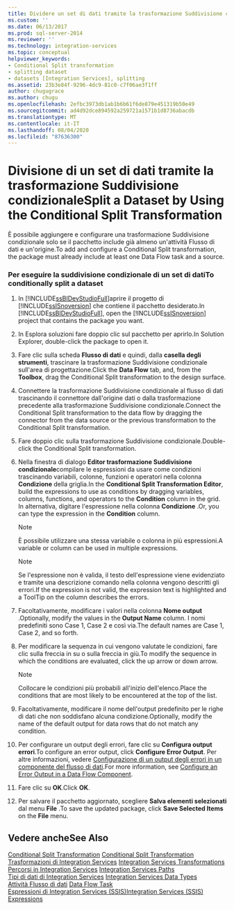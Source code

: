 ```yaml
---
title: Dividere un set di dati tramite la trasformazione Suddivisione condizionale | Microsoft Docs
ms.custom: ''
ms.date: 06/13/2017
ms.prod: sql-server-2014
ms.reviewer: ''
ms.technology: integration-services
ms.topic: conceptual
helpviewer_keywords:
- Conditional Split transformation
- splitting dataset
- datasets [Integration Services], splitting
ms.assetid: 23b3e84f-9296-4dc9-81c0-c7f06ae3f1ff
author: chugugrace
ms.author: chugu
ms.openlocfilehash: 2efbc3973db1ab1b6b61f6de879e451319b50e49
ms.sourcegitcommit: ad4d92dce894592a259721a1571b1d8736abacdb
ms.translationtype: MT
ms.contentlocale: it-IT
ms.lasthandoff: 08/04/2020
ms.locfileid: "87636300"
---
```

# <a name="split-a-dataset-by-using-the-conditional-split-transformation"></a><span data-ttu-id="7145e-102">Divisione di un set di dati tramite la trasformazione Suddivisione condizionale</span><span class="sxs-lookup"><span data-stu-id="7145e-102">Split a Dataset by Using the Conditional Split Transformation</span></span>
  <span data-ttu-id="7145e-103">È possibile aggiungere e configurare una trasformazione Suddivisione condizionale solo se il pacchetto include già almeno un'attività Flusso di dati e un'origine.</span><span class="sxs-lookup"><span data-stu-id="7145e-103">To add and configure a Conditional Split transformation, the package must already include at least one Data Flow task and a source.</span></span>  
  
### <a name="to-conditionally-split-a-dataset"></a><span data-ttu-id="7145e-104">Per eseguire la suddivisione condizionale di un set di dati</span><span class="sxs-lookup"><span data-stu-id="7145e-104">To conditionally split a dataset</span></span>  
  
1.  <span data-ttu-id="7145e-105">In [!INCLUDE[ssBIDevStudioFull](../../../includes/ssbidevstudiofull-md.md)]aprire il progetto di [!INCLUDE[ssISnoversion](../../../includes/ssisnoversion-md.md)] che contiene il pacchetto desiderato.</span><span class="sxs-lookup"><span data-stu-id="7145e-105">In [!INCLUDE[ssBIDevStudioFull](../../../includes/ssbidevstudiofull-md.md)], open the [!INCLUDE[ssISnoversion](../../../includes/ssisnoversion-md.md)] project that contains the package you want.</span></span>  
  
2.  <span data-ttu-id="7145e-106">In Esplora soluzioni fare doppio clic sul pacchetto per aprirlo.</span><span class="sxs-lookup"><span data-stu-id="7145e-106">In Solution Explorer, double-click the package to open it.</span></span>  
  
3.  <span data-ttu-id="7145e-107">Fare clic sulla scheda **Flusso di dati** e quindi, dalla **casella degli strumenti**, trascinare la trasformazione Suddivisione condizionale sull'area di progettazione.</span><span class="sxs-lookup"><span data-stu-id="7145e-107">Click the **Data Flow** tab, and, from the **Toolbox**, drag the Conditional Split transformation to the design surface.</span></span>  
  
4.  <span data-ttu-id="7145e-108">Connettere la trasformazione Suddivisione condizionale al flusso di dati trascinando il connettore dall'origine dati o dalla trasformazione precedente alla trasformazione Suddivisione condizionale.</span><span class="sxs-lookup"><span data-stu-id="7145e-108">Connect the Conditional Split transformation to the data flow by dragging the connector from the data source or the previous transformation to the Conditional Split transformation.</span></span>  
  
5.  <span data-ttu-id="7145e-109">Fare doppio clic sulla trasformazione Suddivisione condizionale.</span><span class="sxs-lookup"><span data-stu-id="7145e-109">Double-click the Conditional Split transformation.</span></span>  
  
6.  <span data-ttu-id="7145e-110">Nella finestra di dialogo **Editor trasformazione Suddivisione condizionale**compilare le espressioni da usare come condizioni trascinando variabili, colonne, funzioni e operatori nella colonna **Condizione** della griglia.</span><span class="sxs-lookup"><span data-stu-id="7145e-110">In the **Conditional Split Transformation Editor**, build the expressions to use as conditions by dragging variables, columns, functions, and operators to the **Condition** column in the grid.</span></span> <span data-ttu-id="7145e-111">In alternativa, digitare l'espressione nella colonna **Condizione** .</span><span class="sxs-lookup"><span data-stu-id="7145e-111">Or, you can type the expression in the **Condition** column.</span></span>  
  
    > [!NOTE]  
    >  <span data-ttu-id="7145e-112">È possibile utilizzare una stessa variabile o colonna in più espressioni.</span><span class="sxs-lookup"><span data-stu-id="7145e-112">A variable or column can be used in multiple expressions.</span></span>  
  
    > [!NOTE]  
    >  <span data-ttu-id="7145e-113">Se l'espressione non è valida, il testo dell'espressione viene evidenziato e tramite una descrizione comando nella colonna vengono descritti gli errori.</span><span class="sxs-lookup"><span data-stu-id="7145e-113">If the expression is not valid, the expression text is highlighted and a ToolTip on the column describes the errors.</span></span>  
  
7.  <span data-ttu-id="7145e-114">Facoltativamente, modificare i valori nella colonna **Nome output** .</span><span class="sxs-lookup"><span data-stu-id="7145e-114">Optionally, modify the values in the **Output Name** column.</span></span> <span data-ttu-id="7145e-115">I nomi predefiniti sono Case 1, Case 2 e così via.</span><span class="sxs-lookup"><span data-stu-id="7145e-115">The default names are Case 1, Case 2, and so forth.</span></span>  
  
8.  <span data-ttu-id="7145e-116">Per modificare la sequenza in cui vengono valutate le condizioni, fare clic sulla freccia in su o sulla freccia in giù.</span><span class="sxs-lookup"><span data-stu-id="7145e-116">To modify the sequence in which the conditions are evaluated, click the up arrow or down arrow.</span></span>  
  
    > [!NOTE]  
    >  <span data-ttu-id="7145e-117">Collocare le condizioni più probabili all'inizio dell'elenco.</span><span class="sxs-lookup"><span data-stu-id="7145e-117">Place the conditions that are most likely to be encountered at the top of the list.</span></span>  
  
9. <span data-ttu-id="7145e-118">Facoltativamente, modificare il nome dell'output predefinito per le righe di dati che non soddisfano alcuna condizione.</span><span class="sxs-lookup"><span data-stu-id="7145e-118">Optionally, modify the name of the default output for data rows that do not match any condition.</span></span>  
  
10. <span data-ttu-id="7145e-119">Per configurare un output degli errori, fare clic su **Configura output errori**.</span><span class="sxs-lookup"><span data-stu-id="7145e-119">To configure an error output, click **Configure Error Output**.</span></span> <span data-ttu-id="7145e-120">Per altre informazioni, vedere [Configurazione di un output degli errori in un componente del flusso di dati](../../configure-an-error-output-in-a-data-flow-component.md).</span><span class="sxs-lookup"><span data-stu-id="7145e-120">For more information, see [Configure an Error Output in a Data Flow Component](../../configure-an-error-output-in-a-data-flow-component.md).</span></span>  
  
11. <span data-ttu-id="7145e-121">Fare clic su **OK**.</span><span class="sxs-lookup"><span data-stu-id="7145e-121">Click **OK**.</span></span>  
  
12. <span data-ttu-id="7145e-122">Per salvare il pacchetto aggiornato, scegliere **Salva elementi selezionati** dal menu **File** .</span><span class="sxs-lookup"><span data-stu-id="7145e-122">To save the updated package, click **Save Selected Items** on the **File** menu.</span></span>  
  
## <a name="see-also"></a><span data-ttu-id="7145e-123">Vedere anche</span><span class="sxs-lookup"><span data-stu-id="7145e-123">See Also</span></span>  
 <span data-ttu-id="7145e-124">[Conditional Split Transformation](conditional-split-transformation.md) </span><span class="sxs-lookup"><span data-stu-id="7145e-124">[Conditional Split Transformation](conditional-split-transformation.md) </span></span>  
 <span data-ttu-id="7145e-125">[Trasformazioni di Integration Services](integration-services-transformations.md) </span><span class="sxs-lookup"><span data-stu-id="7145e-125">[Integration Services Transformations](integration-services-transformations.md) </span></span>  
 <span data-ttu-id="7145e-126">[Percorsi in Integration Services](../integration-services-paths.md) </span><span class="sxs-lookup"><span data-stu-id="7145e-126">[Integration Services Paths](../integration-services-paths.md) </span></span>  
 <span data-ttu-id="7145e-127">[Tipi di dati di Integration Services](../integration-services-data-types.md) </span><span class="sxs-lookup"><span data-stu-id="7145e-127">[Integration Services Data Types](../integration-services-data-types.md) </span></span>  
 <span data-ttu-id="7145e-128">[Attività Flusso di dati](../../control-flow/data-flow-task.md) </span><span class="sxs-lookup"><span data-stu-id="7145e-128">[Data Flow Task](../../control-flow/data-flow-task.md) </span></span>  
 [<span data-ttu-id="7145e-129">Espressioni di Integration Services &#40;SSIS&#41;</span><span class="sxs-lookup"><span data-stu-id="7145e-129">Integration Services &#40;SSIS&#41; Expressions</span></span>](../../expressions/integration-services-ssis-expressions.md)  
  
  
